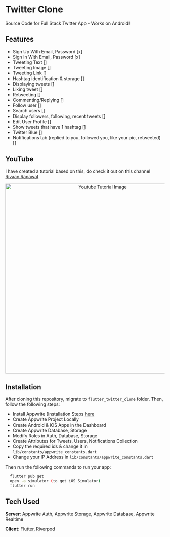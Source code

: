 # Twitter Clone

Source Code for Full Stack Twitter App - Works on Android!

## Features
- Sign Up With Email, Password [x]
- Sign In With Email, Password [x]
- Tweeting Text []
- Tweeting Image []
- Tweeting Link []
- Hashtag identification & storage []
- Displaying tweets []
- Liking tweet []
- Retweeting []
- Commenting/Replying []
- Follow user []
- Search users []
- Display followers, following, recent tweets []
- Edit User Profile []
- Show tweets that have 1 hashtag []
- Twitter Blue []
- Notifications tab (replied to you, followed you, like your pic, retweeted) []

## YouTube
I have created a tutorial based on this, do check it out on this channel [Rivaan Ranawat](https://www.youtube.com/watch?v=XnxZLhtkFeg)

<p align="center">
  <img width="600" src="https://github.com/RivaanRanawat/flutter_twitter_clone/blob/master/flutter%20twitter%20clone%20appwriite%20riverpod%20thumbnail.png" alt="Youtube Tutorial Image">
</p>


## Installation
After cloning this repository, migrate to `flutter_twitter_clone` folder. Then, follow the following steps:
- Install Appwrite (Installation Steps [here](https://appwrite.io/docs/installation)
- Create Appwrite Project Locally
- Create Android & iOS Apps in the Dashboard
- Create Appwrite Database, Storage
- Modify Roles in Auth, Database, Storage
- Create Attributes for Tweets, Users, Notifications Collection
- Copy the required ids & change it in `lib/constants/appwrite_constants.dart`
- Change your IP Address in `lib/constants/appwrite_constants.dart`

Then run the following commands to run your app:
```bash
  flutter pub get
  open -a simulator (to get iOS Simulator)
  flutter run
```

## Tech Used
**Server**: Appwrite Auth, Appwrite Storage, Appwrite Database, Appwrite Realtime

**Client**: Flutter, Riverpod
